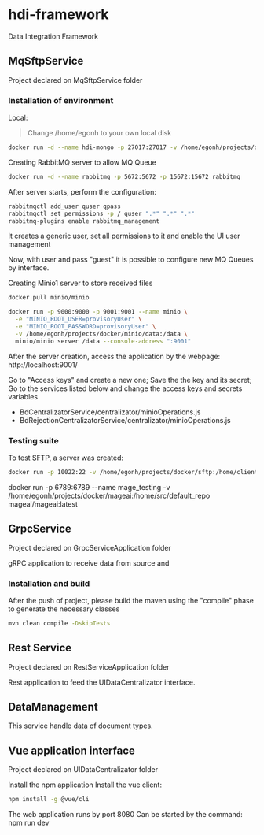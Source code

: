 # hdi-framework
Data Integration Framework

## MqSftpService

Project declared on MqSftpService folder
### Installation of environment

Local:

> Change /home/egonh to your own local disk

```sh
docker run -d --name hdi-mongo -p 27017:27017 -v /home/egonh/projects/docker/mongodb-hdi:/data/db mongo
```

Creating RabbitMQ server to allow MQ Queue

```sh
docker run -d --name rabbitmq -p 5672:5672 -p 15672:15672 rabbitmq
```
After server starts, perform the configuration:
```sh
rabbitmqctl add_user quser qpass
rabbitmqctl set_permissions -p / quser ".*" ".*" ".*"
rabbitmq-plugins enable rabbitmq_management
```
It creates a generic user, set all permissions to it and enable the UI user management

Now, with user and pass "guest" it is possible to configure new MQ Queues by interface.

Creating Minio1 server to store received files

```sh
docker pull minio/minio

docker run -p 9000:9000 -p 9001:9001 --name minio \
  -e "MINIO_ROOT_USER=provisoryUser" \
  -e "MINIO_ROOT_PASSWORD=provisoryUser" \
  -v /home/egonh/projects/docker/minio/data:/data \
  minio/minio server /data --console-address ":9001"
  ```
After the server creation, access the application by the webpage: http://localhost:9001/

Go to "Access keys" and create a new one;
Save the the key and its secret;
Go to the services listed below and change the access keys and secrets variables
 - BdCentralizatorService/centralizator/minioOperations.js
 - BdRejectionCentralizatorService/centralizator/minioOperations.js


### Testing suite

To test SFTP, a server was created:
```sh
docker run -p 10022:22 -v /home/egonh/projects/docker/sftp:/home/client/recv -d --name sftp_test_svr -e SFTP_USERS="client:clientPass:1001:100:recv" atmoz/sftp
```

docker run -p 6789:6789 --name mage_testing -v /home/egonh/projects/docker/mageai:/home/src/default_repo mageai/mageai:latest


## GrpcService
Project declared on GrpcServiceApplication folder

gRPC application to receive data from source and 

### Installation and build

After the push of project, please build the maven using the "compile" phase to generate the necessary classes

```sh
mvn clean compile -DskipTests 
```

## Rest Service
Project declared on RestServiceApplication folder

Rest application to feed the UIDataCentralizator interface.


## DataManagement
This service handle data of document types.


## Vue application interface
Project declared on UIDataCentralizator folder

Install the npm application
Install the vue client:
```sh
npm install -g @vue/cli 
```

The web application runs by port 8080
Can be started by the command:
npm run dev


